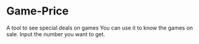 # Game-Price
 A tool to see special deals on games
 You can use it to know the games on sale.
 Input the number you want to get.